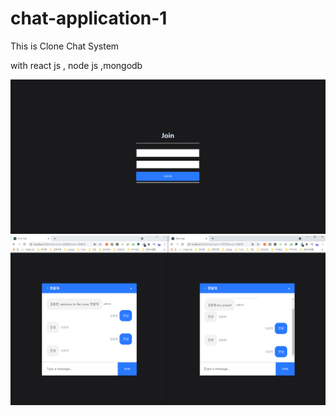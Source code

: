 # chat-application-1
This is  Clone Chat System 

with react js , node js ,mongodb


![screensh](./main.PNG)
![screensh](./main2.PNG)